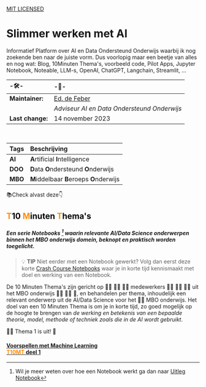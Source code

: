 [MIT LICENSED](https://github.com/EdF2021/EdF2021.github.io/blob/1449d85990e6c3eda755276df711603116f640c5/LICENSE)

# Slimmer werken met AI
Informatief Platform over AI en Data Ondersteund Onderwijs waarbij ik nog zoekende ben naar de juiste vorm.
Dus voorlopig maar een beetje van alles en nog wat: Blog, 10Minuten Thema's, voorbeeld code, Pilot Apps, Jupyter Notebook, Noteable, LLM-s, OpenAI, ChatGPT, Langchain, Streamlit, ...  

| -🛠️- | -👷- |
| :--- | :--- |
| **Maintainer:** | [Ed. de Feber](mailto://ed.de.feber@outlook.com) |
|  | *Adviseur AI en Data Ondersteund Onderwijs* | 
| **Last change:** | 14 november 2023 |

<br>

| Tags | Beschrijving |
| :--- | :---|
| **AI** | **A**rtificial **I**ntelligence |
| **DOO** | **D**ata **O**ndersteund **O**nderwijs |
| **MBO** | **M**iddelbaar **B**eroeps **O**nderwijs |

📚Check alvast deze👇

## <font color="#000"><font color="darkorange">T</font>10 <font color="darkorange">M</font>inuten <font color="darkorange">T</font>hema's</font>
##### Een serie *Notebooks* [^1] waarin relevante AI/Data Science onderwerpen binnen het MBO onderwijs domein, beknopt en praktisch worden toegelicht.  

> 💡 **TIP** Niet eerder met een Notebook gewerkt? Volg dan eerst deze korte [Crash Course Notebooks](https://app.noteable.io/f/c274bf10-d144-4ddd-86c9-cd726e94d2cc/Crashcourse-Notebooks.ipynb) waar je in korte tijd kennismaakt met doel en werking van een Notebook.
> 
De 10 Minuten Thema's zijn gericht op 👩‍🏫 👩‍⚖️ 👨‍🍳 medewerkers 👷‍♀️ 🧑‍⚕️ 🧑‍🏫 uit het MBO onderwijs  👩‍🔧 🧑‍💼 👮, en behandelen per thema, inhoudelijk een relevant onderwerp uit de AI/Data Science voor het 🧑‍🎓 MBO onderwijs. Het doel van een 10 Minuten Thema is om je in korte tijd, zo goed mogelijk op de hoogte te brengen van *de werking en betekenis van een bepaalde theorie, model, methode of techniek zoals die in de AI wordt gebruikt*.

🚴‍♂️ Thema 1 is uit! 🏃 

#### [Voorspellen met Machine Learning<br> **<font color="darkorange">T10MT</font> deel 1**](https://app.noteable.io/published/513c4771-e741-432c-9b00-ffd39e9d846d/10Min_Thema_1_Voorspellen) 

[^1]: Wil je meer weten over hoe een Notebook werkt ga dan naar [Uitleg Notebook](https://app.noteable.io/f/cce7345d-e0d8-4cd2-91f1-80f69d272957/What-can-you-do-in-a-Noteable-notebook.ipynb)   

